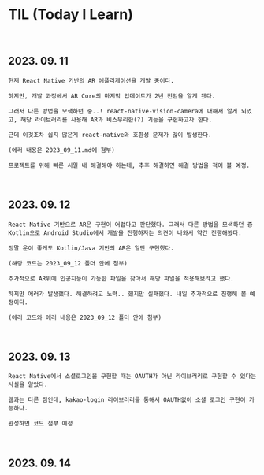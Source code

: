 # TIL (Today I Learn)

<br>

## 2023. 09. 11

```
현재 React Native 기반의 AR 애플리케이션을 개발 중이다.

하지만, 개발 과정에서 AR Core의 마지막 업데이트가 2년 전임을 알게 됐다.

그래서 다른 방법을 모색하던 중..! react-native-vision-camera에 대해서 알게 되었고, 해당 라이브러리를 사용해 AR과 비스무리한(?) 기능을 구현하고자 한다.

근데 이것조차 쉽지 않은게 react-native와 호환성 문제가 많이 발생한다.

(에러 내용은 2023_09_11.md에 첨부)

프로젝트를 위해 빠른 시일 내 해결해야 하는데, 추후 해결하면 해결 방법을 적어 볼 예정.
```

<br>

## 2023. 09. 12

```
React Native 기반으로 AR은 구현이 어렵다고 판단했다. 그래서 다른 방법을 모색하던 중 Kotlin으로 Android Studio에서 개발을 진행하자는 의견이 나와서 약간 진행해봤다.

정말 운이 좋게도 Kotlin/Java 기반의 AR은 일단 구현했다.

(해당 코드는 2023_09_12 폴더 안에 첨부)

추가적으로 AR위에 인공지능이 가능한 파일을 찾아서 해당 파일을 적용해보려고 했다.

하지만 에러가 발생했다. 해결하려고 노력.. 했지만 실패했다. 내일 추가적으로 진행해 볼 예정이다.

(에러 코드와 에러 내용은 2023_09_12 폴더 안에 첨부)
```

<br>

## 2023. 09. 13

```
React Native에서 소셜로그인을 구현할 때는 OAUTH가 아닌 라이브러리로 구현할 수 있다는 사실을 알았다.

웹과는 다른 점인데, kakao-login 라이브러리를 통해서 OAUTH없이 소셜 로그인 구현이 가능하다.

완성하면 코드 첨부 예정
```

<br>

## 2023. 09. 14

```

```
